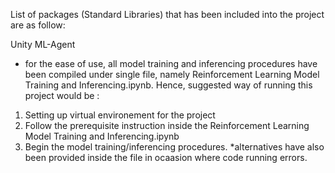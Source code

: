 List of packages (Standard Libraries) that has been included into the project are as follow:

Unity ML-Agent


* for the ease of use, all model training and inferencing procedures have been compiled under single file, namely Reinforcement Learning Model Training and Inferencing.ipynb. Hence, suggested way of running this project would be :

1. Setting up virtual environement for the project
2. Follow the prerequisite instruction inside the Reinforcement Learning Model Training and Inferencing.ipynb
3. Begin the model training/inferencing procedures.
*alternatives have also been provided inside the file in ocaasion where code running errors. 